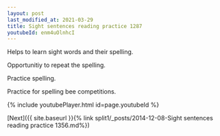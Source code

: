 ```yaml
---
layout: post
last_modified_at: 2021-03-29
title: Sight sentences reading practice 1287
youtubeId: enm4uOlnhcI
---
```

 
 
Helps to learn sight words and their spelling.

Opportunitiy to repeat the spelling. 

Practice spelling. 
 
Practice for spelling bee competitions. 
 
{% include youtubePlayer.html id=page.youtubeId %}
 
 

[Next]({{ site.baseurl }}{% link  split1/_posts/2014-12-08-Sight sentences reading practice 1356.md%})
 
